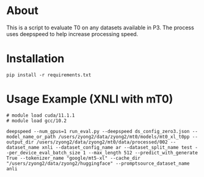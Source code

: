 # About

This is a script to evaluate T0 on any datasets available in P3. The process uses deepspeed to help increase processing speed.

# Installation

```
pip install -r requirements.txt
```

# Usage Example (XNLI with mT0)
```
# module load cuda/11.1.1
# module load gcc/10.2

deepspeed --num_gpus=1 run_eval.py --deepspeed ds_config_zero3.json --model_name_or_path /users/zyong2/data/zyong2/mt0/models/mt0_xl_t0pp --output_dir /users/zyong2/data/zyong2/mt0/data/processed/002 --dataset_name xnli --dataset_config_name ar --dataset_split_name test --per_device_eval_batch_size 1 --max_length 512 --predict_with_generate True --tokenizer_name "google/mt5-xl" --cache_dir "/users/zyong2/data/zyong2/huggingface" --promptsource_dataset_name anli
```
